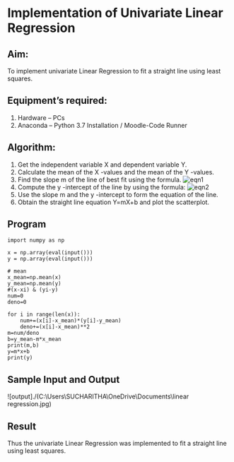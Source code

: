 # Implementation of Univariate Linear Regression
## Aim:
To implement univariate Linear Regression to fit a straight line using least squares.
## Equipment’s required:
1.	Hardware – PCs
2.	Anaconda – Python 3.7 Installation / Moodle-Code Runner
## Algorithm:
1.	Get the independent variable X and dependent variable Y.
2.	Calculate the mean of the X -values and the mean of the Y -values.
3.	Find the slope m of the line of best fit using the formula.
 ![eqn1](./eq1.jpg)
4.	Compute the y -intercept of the line by using the formula:
![eqn2](./eq2.jpg)  
5.	Use the slope m and the y -intercept to form the equation of the line.
6.	Obtain the straight line equation Y=mX+b and plot the scatterplot.
## Program
```
import numpy as np

x = np.array(eval(input()))
y = np.array(eval(input()))

# mean
x_mean=np.mean(x)
y_mean=np.mean(y)
#(x-xi) & (yi-y)
num=0
deno=0

for i in range(len(x)):
    num+=(x[i]-x_mean)*(y[i]-y_mean)
    deno+=(x[i]-x_mean)**2
m=num/deno
b=y_mean-m*x_mean
print(m,b)
y=m*x+b
print(y)

```
## Sample Input and Output
![output]./(C:\Users\SUCHARITHA\OneDrive\Documents\linear regression.jpg)
## Result
Thus the univariate Linear Regression was implemented to fit a straight line using least squares.
